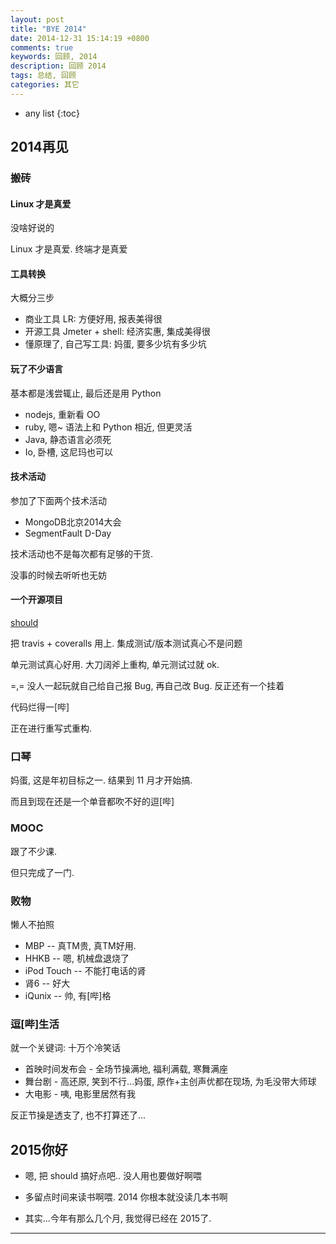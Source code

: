 ```yaml
---
layout: post
title: "BYE 2014"
date: 2014-12-31 15:14:19 +0800
comments: true
keywords: 回顾, 2014
description: 回顾 2014
tags: 总结, 回顾
categories: 其它
---
```



<!--more-->
* any list
{:toc}

## 2014再见 ##

### 搬砖 ###

#### Linux 才是真爱 ####

没啥好说的

Linux 才是真爱. 终端才是真爱


#### 工具转换 ####

大概分三步

* 商业工具 LR: 方便好用, 报表美得很
* 开源工具 Jmeter + shell: 经济实惠, 集成美得很
* 懂原理了, 自己写工具: 妈蛋, 要多少坑有多少坑

#### 玩了不少语言 ####

基本都是浅尝辄止, 最后还是用 Python

* nodejs, 重新看 OO
* ruby, 嗯~ 语法上和 Python 相近, 但更灵活
* Java, 静态语言必须死
* Io, 卧槽, 这尼玛也可以


#### 技术活动 ####

参加了下面两个技术活动

* MongoDB北京2014大会
* SegmentFault D-Day

技术活动也不是每次都有足够的干货.

没事的时候去听听也无妨

#### 一个开源项目 ####

[should](https://github.com/Ralph-Wang/should)

把 travis + coveralls 用上. 集成测试/版本测试真心不是问题

单元测试真心好用. 大刀阔斧上重构, 单元测试过就 ok.

=,= 没人一起玩就自己给自己报 Bug, 再自己改 Bug. 反正还有一个挂着

代码烂得一[哔]

正在进行重写式重构.


### 口琴 ###

妈蛋, 这是年初目标之一. 结果到 11 月才开始搞.

而且到现在还是一个单音都吹不好的逗[哔]


### MOOC ###

跟了不少课.

但只完成了一门.

### 败物 ###

懒人不拍照

* MBP -- 真TM贵, 真TM好用.
* HHKB -- 嗯, 机械盘退烧了
* iPod Touch -- 不能打电话的肾
* 肾6 -- 好大
* iQunix -- 帅, 有[哔]格

### 逗[哔]生活 ###

就一个关键词: 十万个冷笑话

* 首映时间发布会 - 全场节操满地, 福利满载, 寒舞满座
* 舞台剧 - 高还原, 笑到不行...妈蛋, 原作+主创声优都在现场, 为毛没带大师球
* 大电影 - 咦, 电影里居然有我

反正节操是透支了, 也不打算还了...

## 2015你好 ##

* 嗯, 把 should 搞好点吧.. 没人用也要做好啊喂

* 多留点时间来读书啊喂. 2014 你根本就没读几本书啊

* 其实...今年有那么几个月, 我觉得已经在 2015了.



--------
